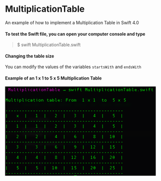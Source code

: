 # MultiplicationTable
An example of how to implement a Multiplication Table in Swift 4.0

#### To test the Swift file, you can open your computer console and type
>$ swift MultiplicationTable.swift

#### Changing the table size
You can modify the values of the variables ```startsWith``` and ```endsWith```

#### Example of an **1 x 1  to  5 x 5** Multiplication Table

<p align="left">
  <img src="example.png"/>
</p>


